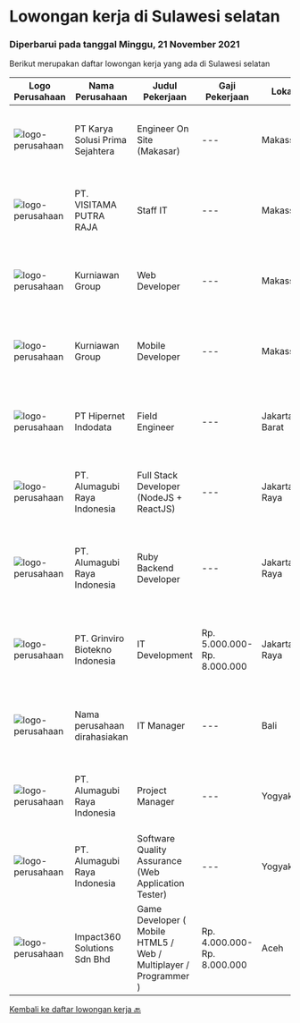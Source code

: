 
  # Lowongan kerja di Sulawesi selatan

  ### Diperbarui pada tanggal Minggu, 21 November 2021

  Berikut merupakan daftar lowongan kerja yang ada di Sulawesi selatan

  |Logo Perusahaan | Nama Perusahaan | Judul Pekerjaan | Gaji Pekerjaan | Lokasi | Deskripsi | Tanggal diunggah | Pranala |
  | -------------- | --------------- | --------------- | --------- | --------- | -------------- | ------- | ----------- |
  |![logo-perusahaan](https://image-service-cdn.seek.com.au/bb0f2c313297f2db3d497466b95d7da85644edc0/ee4dce1061f3f616224767ad58cb2fc751b8d2dc)|PT Karya Solusi Prima Sejahtera|Engineer On Site (Makasar)|---|Makassar|Maksimum Umur 28 tahun Pendidikan minimal D3 Jurusan Teknik Elektro, Teknik Informatika, Teknik Komputer, Sistem Informasi, dan Teknik Komputer IPK...|Kamis, 18 November 2021|https://www.jobstreet.co.id/id/job/engineer-on-site-makasar-3694813?token=0~9d91d9f7-5808-4950-ad6b-a87909e81e60&sectionRank=1&jobId=jobstreet-id-job-3694813|
|![logo-perusahaan](https://image-service-cdn.seek.com.au/eb0a9df30ebf13641f959675a62fba6770de34b3/ee4dce1061f3f616224767ad58cb2fc751b8d2dc)|PT. VISITAMA PUTRA RAJA|Staff IT|---|Makassar|Umur Minimal 25 Tahun Pendidikan SMK sederajat (TKJ) Berpengalaman minimal 1 tahun Mampu bekerja secara tim Paham dan bisa menguasai sistem...|Rabu, 17 November 2021|https://www.jobstreet.co.id/id/job/staff-it-3692322?token=0~9d91d9f7-5808-4950-ad6b-a87909e81e60&sectionRank=2&jobId=jobstreet-id-job-3692322|
|![logo-perusahaan](https://image-service-cdn.seek.com.au/a1a31fde4bd5654a375321f16119ce66b8da3dc0/ee4dce1061f3f616224767ad58cb2fc751b8d2dc)|Kurniawan Group|Web Developer|---|Makassar|Tugas &amp; Tanggung Jawab Menyesuaikan perancangan sistem sesuai dengan strategi perusahaan dalam mencapai sasaran usaha Melakukan review dan...|Selasa, 16 November 2021|https://www.jobstreet.co.id/id/job/web-developer-3675103?token=0~9d91d9f7-5808-4950-ad6b-a87909e81e60&sectionRank=3&jobId=jobstreet-id-job-3675103|
|![logo-perusahaan](https://image-service-cdn.seek.com.au/a1a31fde4bd5654a375321f16119ce66b8da3dc0/ee4dce1061f3f616224767ad58cb2fc751b8d2dc)|Kurniawan Group|Mobile Developer|---|Makassar|Requiretment : candidat must possess at least Bachelor's Degree in Engginering (Computer/Telecomunication), ComputerScience/ Information Technology or...|Kamis, 18 November 2021|https://www.jobstreet.co.id/id/job/mobile-developer-3683341?token=0~9d91d9f7-5808-4950-ad6b-a87909e81e60&sectionRank=4&jobId=jobstreet-id-job-3683341|
|![logo-perusahaan](https://image-service-cdn.seek.com.au/62148b692fdfbf4a4a11c7764913b8f0db15fa3f/ee4dce1061f3f616224767ad58cb2fc751b8d2dc)|PT Hipernet Indodata|Field Engineer|---|Jakarta Barat|Deskripsi Pekerjaan: Melakukan survei lokasi untuk calon customer baru, instalasi dan maintenance Melakukan troubleshooting jaringan dan dokumentasi...|Jumat, 12 November 2021|https://www.jobstreet.co.id/id/job/field-engineer-3687820?token=0~9d91d9f7-5808-4950-ad6b-a87909e81e60&sectionRank=5&jobId=jobstreet-id-job-3687820|
|![logo-perusahaan](https://image-service-cdn.seek.com.au/9328c57511f92a9f992df30ec9addcc1f6a62e42/ee4dce1061f3f616224767ad58cb2fc751b8d2dc)|PT. Alumagubi Raya Indonesia|Full Stack Developer (NodeJS + ReactJS)|---|Jakarta Raya|Your Role: Develop coding standards, methodology, and repeatable processes. Provide technical leadership at a project level, mentor, and teach junior...|Sabtu, 13 November 2021|https://www.jobstreet.co.id/id/job/full-stack-developer-nodejs-reactjs-3673429?token=0~9d91d9f7-5808-4950-ad6b-a87909e81e60&sectionRank=6&jobId=jobstreet-id-job-3673429|
|![logo-perusahaan](https://image-service-cdn.seek.com.au/9328c57511f92a9f992df30ec9addcc1f6a62e42/ee4dce1061f3f616224767ad58cb2fc751b8d2dc)|PT. Alumagubi Raya Indonesia|Ruby Backend Developer|---|Jakarta Raya|Ruby Backend DeveloperDescription We are looking for a skilled and passionate Senior Back-end Developer who will be responsible for our server-side...|Sabtu, 13 November 2021|https://www.jobstreet.co.id/id/job/ruby-backend-developer-3673424?token=0~9d91d9f7-5808-4950-ad6b-a87909e81e60&sectionRank=7&jobId=jobstreet-id-job-3673424|
|![logo-perusahaan](https://image-service-cdn.seek.com.au/66821140834a53c532360563c3fcd55bbf381709/ee4dce1061f3f616224767ad58cb2fc751b8d2dc)|PT. Grinviro Biotekno Indonesia|IT Development|Rp. 5.000.000-Rp. 8.000.000|Jakarta Raya|Deskripsi Pekerjaan : Membuat dan mendesign program sesuai kebutuhan perusahaan Melakukan perubahan program sesuai perkembangan dan kebutuhan...|Rabu, 03 November 2021|https://www.jobstreet.co.id/id/job/it-development-3677801?token=0~9d91d9f7-5808-4950-ad6b-a87909e81e60&sectionRank=8&jobId=jobstreet-id-job-3677801|
|![logo-perusahaan](https://us.123rf.com/450wm/pavelstasevich/pavelstasevich1811/pavelstasevich181101027/112815900-stock-vector-no-image-available-icon-flat-vector.jpg?ver=6)|Nama perusahaan dirahasiakan|IT Manager|---|Bali|Pendidikan minimal S1 segala jurusan Memiliki pengetahuan mengenai PHP dan bahasa pemrograman lainnya atau menguasai jaringan Gaji negotiable...|Minggu, 31 Oktober 2021|https://www.jobstreet.co.id/id/job/it-manager-3673772?token=0~9d91d9f7-5808-4950-ad6b-a87909e81e60&sectionRank=9&jobId=jobstreet-id-job-3673772|
|![logo-perusahaan](https://image-service-cdn.seek.com.au/9328c57511f92a9f992df30ec9addcc1f6a62e42/ee4dce1061f3f616224767ad58cb2fc751b8d2dc)|PT. Alumagubi Raya Indonesia|Project Manager|---|Yogyakarta|Job Descriptions: Ability to Communicate in a Team and with Clients Ability to Communicate &amp; Written in English is a must Define &amp; analyse of...|Jumat, 29 Oktober 2021|https://www.jobstreet.co.id/id/job/project-manager-3673407?token=0~9d91d9f7-5808-4950-ad6b-a87909e81e60&sectionRank=10&jobId=jobstreet-id-job-3673407|
|![logo-perusahaan](https://image-service-cdn.seek.com.au/9328c57511f92a9f992df30ec9addcc1f6a62e42/ee4dce1061f3f616224767ad58cb2fc751b8d2dc)|PT. Alumagubi Raya Indonesia|Software Quality Assurance (Web Application Tester)|---|Yogyakarta|Job Descriptions :·       Ability to Communicate in a Team and with Clients·       Ability to Communicate &amp; Written in English is a...|Jumat, 29 Oktober 2021|https://www.jobstreet.co.id/id/job/software-quality-assurance-web-application-tester-3673418?token=0~9d91d9f7-5808-4950-ad6b-a87909e81e60&sectionRank=11&jobId=jobstreet-id-job-3673418|
|![logo-perusahaan](https://image-service-cdn.seek.com.au/06b729438205195a03d4bcec08ce1ddd5d9c1576/ee4dce1061f3f616224767ad58cb2fc751b8d2dc)|Impact360 Solutions Sdn Bhd|Game Developer ( Mobile HTML5 / Web / Multiplayer / Programmer )|Rp. 4.000.000-Rp. 8.000.000|Aceh|We are hiring remote HTML5 game developers from all parts of Indonesia. If you have real experience building HTML5 games or applications, you're...|Senin, 01 November 2021|https://www.jobstreet.co.id/id/job/game-developer-mobile-html5-web-multiplayer-programmer-4711885/origin/my?token=0~9d91d9f7-5808-4950-ad6b-a87909e81e60&sectionRank=12&jobId=jobstreet-my-job-4711885|


  [Kembali ke daftar lowongan kerja 🔙](../README.md#daftar-lowongan-kerja)
  